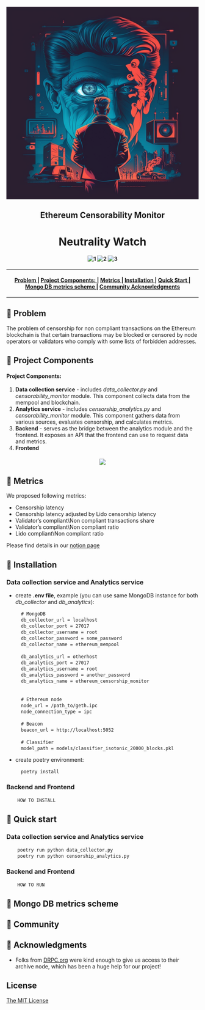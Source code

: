 <p align="center">
  <img src="https://raw.githubusercontent.com/mikgur/Ethereum-censorability-monitor/b6c764e278b7330a9a580f5e25c2c3950d94c928/img/cover.png" align="middle"  width="600" />
</p>


<h2 align="center">
 Ethereum Censorability Monitor
</h2S>
 <h1 align="center">
 Neutrality Watch
</h2S>

<h4 align="center">

![1](https://img.shields.io/badge/python-3.10-blue.svg)
![2](https://img.shields.io/badge/os-linux-green.svg)
![3](https://img.shields.io/github/stars/Deeploid-Meta/deeploid-mini-cli?color=ccf)

</h4>

-----------------------------------------------

<h4 align="center">
  <a href=#problem> Problem </a> |
  <a href=#project_components> Project Components: </a> |
  <a href=#metrics> Metrics </a> |
  <a href=#installation> Installation </a> |
  <a href=#quick-start> Quick Start </a> |
  <a href=#mongo_db_metrics_scheme> Mongo DB metrics scheme  </a> |
  <a href=#community> Community </a>
  <a href=#acknowledgments> Acknowledgments </a>
</h4>

-----------------------------------------------
## &#128204; Problem

  The problem of censorship for non compliant transactions on the Ethereum blockchain is that certain transactions may be blocked or censored by node operators or validators who comply with some lists of forbidden addresses.

## &#128204; Project Components

  #### Project Components:

1. __Data collection service__ - includes _data_collector.py_ and _censorability_monitor_ module. This component collects data from the mempool and blockchain.
2. __Analytics service__ - includes _censorship_analytics.py_ and _censorability_monitor_ module. This component gathers data from various sources, evaluates censorship, and calculates metrics.
3. __Backend__ - serves as the bridge between the analytics module and the frontend. It exposes an API that the frontend can use to request data and metrics.
4. __Frontend__

<p align="center">
  <img src="https://raw.githubusercontent.com/mikgur/Ethereum-censorability-monitor/feature/documentation/img/structure.png" align="middle"  width="600" />
</p>

## &#128204; Metrics

We proposed following metrics:

- Сensorship latency
- Сensorship latency adjusted by Lido censorship latency
- Validator’s compliant\Non compliant transactions share
- Validator’s compliant\Non compliant ratio
- Lido compliant\Non compliant ratio

Please find details in our [notion page](https://accidental-eyelash-d3a.notion.site/Transaction-analysis-and-metrics-calculation-991b4e30fbc146469398860073547016)

## &#128204; Installation

### __Data collection service__ and  __Analytics service__

- create __.env file__, example (you can use same MongoDB instance for both _db_collector_ and _db_analytics_):

        # MongoDB
        db_collector_url = localhost
        db_collector_port = 27017
        db_collector_username = root
        db_collector_password = some_password
        db_collector_name = ethereum_mempool

        db_analytics_url = otherhost
        db_analytics_port = 27017
        db_analytics_username = root
        db_analytics_password = another_password
        db_analytics_name = ethereum_censorship_monitor


        # Ethereum node
        node_url = /path_to/geth.ipc
        node_connection_type = ipc

        # Beacon
        beacon_url = http://localhost:5052

        # Classifier
        model_path = models/classifier_isotonic_20000_blocks.pkl

- create poetry environment:

        poetry install

### __Backend__ and  __Frontend__

        HOW TO INSTALL

## &#128204; Quick start

### __Data collection service__ and  __Analytics service__

        poetry run python data_collector.py
        poetry run python censorship_analytics.py

### __Backend__ and  __Frontend__

        HOW TO RUN
## &#128204; Mongo DB metrics scheme 

## &#128204; Community 

## &#128204; Acknowledgments

- Folks from [DRPC.org](https://drpc.org/) were kind enough to give us access to their archive node, which has been a huge help for our project!

## License

 [The MIT License](https://opensource.org/licenses/mit-license.php)
 